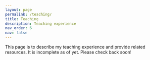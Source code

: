 ```yaml
---
layout: page
permalink: /teaching/
title: Teaching
description: Teaching experience
nav_order: 6
nav: false
---
```


This page is to describe my teaching experience and provide related resources. It is incomplete as of yet. Please check back soon!
